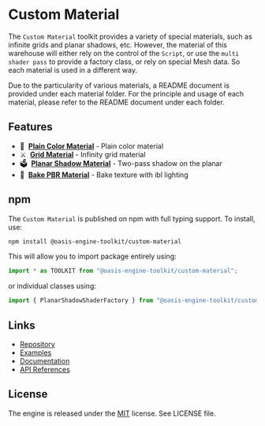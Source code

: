 # Custom Material

The `Custom Material` toolkit provides a variety of special materials, such as infinite grids and planar shadows, etc.
However, the material of this warehouse will either rely on the control of the `Script`, or use the `multi shader pass`
to provide a factory class, or rely on special Mesh data. So each material is used in a different way.

Due to the particularity of various materials, a README document is provided under each material folder. For the
principle and usage of each material, please refer to the README document under each folder.

## Features

- 🔲 &nbsp;**[Plain Color Material](src/plain-color)** - Plain color material
- ⚔️ &nbsp;**[Grid Material](src/grid)** - Infinity grid material
- 🗳 &nbsp;**[Planar Shadow Material](src/planar-shadow)** - Two-pass shadow on the planar
- 🍞 &nbsp;**[Bake PBR Material](src/bake-pbr)** - Bake texture with ibl lighting

## npm

The `Custom Material` is published on npm with full typing support. To install, use:

```sh
npm install @oasis-engine-toolkit/custom-material
```

This will allow you to import package entirely using:

```javascript
import * as TOOLKIT from "@oasis-engine-toolkit/custom-material";
```

or individual classes using:

```javascript
import { PlanarShadowShaderFactory } from "@oasis-engine-toolkit/custom-material";
```

## Links

- [Repository](https://github.com/ant-galaxy/oasis-engine-toolkit)
- [Examples](https://oasisengine.cn/#/examples/latest/skeleton-viewer)
- [Documentation](https://oasisengine.cn/#/docs/latest/cn/install)
- [API References](https://oasisengine.cn/#/api/latest/core)

## License

The engine is released under the [MIT](https://opensource.org/licenses/MIT) license. See LICENSE file.